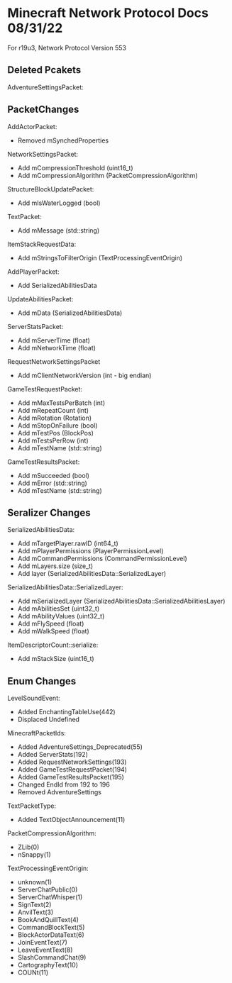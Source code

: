 # Minecraft Network Protocol Docs 08/31/22
For r19u3, Network Protocol Version 553

## Deleted Pcakets
AdventureSettingsPacket:

## PacketChanges
AddActorPacket:
* Removed mSynchedProperties

NetworkSettingsPacket:
* Add mCompressionThreshold (uint16_t)
* Add mCompressionAlgorithm (PacketCompressionAlgorithm)
 
StructureBlockUpdatePacket:
* Add mIsWaterLogged (bool)

TextPacket:
* Add mMessage (std::string)

ItemStackRequestData:
* Add mStringsToFilterOrigin (TextProcessingEventOrigin)

AddPlayerPacket:
* Add SerializedAbilitiesData

UpdateAbilitiesPacket:
* Add	mData (SerializedAbilitiesData)

ServerStatsPacket:
* Add mServerTime (float)
* Add mNetworkTime (float)

RequestNetworkSettingsPacket
* Add mClientNetworkVersion (int - big endian)

GameTestRequestPacket:
* Add mMaxTestsPerBatch (int)
* Add mRepeatCount (int)
* Add mRotation (Rotation)
* Add mStopOnFailure (bool)
* Add mTestPos (BlockPos)
* Add mTestsPerRow (int)
* Add mTestName (std::string)

GameTestResultsPacket:
* Add mSucceeded (bool)
* Add mError (std::string)
* Add mTestName (std::string)

## Seralizer Changes
SerializedAbilitiesData:
* Add mTargetPlayer.rawID (int64_t)
* Add mPlayerPermissions (PlayerPermissionLevel)
* Add mCommandPermissions (CommandPermissionLevel)
* Add mLayers.size (size_t)
* Add layer (SerializedAbilitiesData::SerializedLayer)
	
SerializedAbilitiesData::SerializedLayer:
* Add mSerializedLayer (SerializedAbilitiesData::SerializedAbilitiesLayer)
* Add mAbilitiesSet (uint32_t)
* Add mAbilityValues (uint32_t)
* Add mFlySpeed (float)
* Add mWalkSpeed (float)

ItemDescriptorCount::serialize:
* Add mStackSize (uint16_t)

## Enum Changes
LevelSoundEvent:
* Added EnchantingTableUse(442)
* Displaced Undefined

MinecraftPacketIds:
* Added AdventureSettings_Deprecated(55)
* Added ServerStats(192)
* Added RequestNetworkSettings(193)
* Added GameTestRequestPacket(194)
* Added GameTestResultsPacket(195)
* Changed EndId from 192 to 196
* Removed AdventureSettings

TextPacketType:
* Added TextObjectAnnouncement(11)

PacketCompressionAlgorithm:
* ZLib(0)
* nSnappy(1)

TextProcessingEventOrigin:
* unknown(1)
* ServerChatPublic(0)
* ServerChatWhisper(1)
* SignText(2)
* AnvilText(3)
* BookAndQuillText(4)
* CommandBlockText(5)
* BlockActorDataText(6)
* JoinEventText(7)
* LeaveEventText(8)
* SlashCommandChat(9)
* CartographyText(10)
* COUNt(11)
